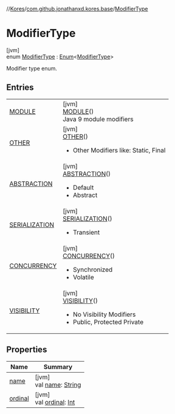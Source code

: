 //[Kores](../../../index.md)/[com.github.jonathanxd.kores.base](../index.md)/[ModifierType](index.md)

# ModifierType

[jvm]\
enum [ModifierType](index.md) : [Enum](https://kotlinlang.org/api/latest/jvm/stdlib/kotlin/-enum/index.html)<[ModifierType](index.md)> 

Modifier type enum.

## Entries

| | |
|---|---|
| [MODULE](-m-o-d-u-l-e/index.md) | [jvm]<br>[MODULE](-m-o-d-u-l-e/index.md)()<br>Java 9 module modifiers |
| [OTHER](-o-t-h-e-r/index.md) | [jvm]<br>[OTHER](-o-t-h-e-r/index.md)()<br><ul><li>Other Modifiers like: Static, Final</li></ul> |
| [ABSTRACTION](-a-b-s-t-r-a-c-t-i-o-n/index.md) | [jvm]<br>[ABSTRACTION](-a-b-s-t-r-a-c-t-i-o-n/index.md)()<br><ul><li>Default</li><li>Abstract</li></ul> |
| [SERIALIZATION](-s-e-r-i-a-l-i-z-a-t-i-o-n/index.md) | [jvm]<br>[SERIALIZATION](-s-e-r-i-a-l-i-z-a-t-i-o-n/index.md)()<br><ul><li>Transient</li></ul> |
| [CONCURRENCY](-c-o-n-c-u-r-r-e-n-c-y/index.md) | [jvm]<br>[CONCURRENCY](-c-o-n-c-u-r-r-e-n-c-y/index.md)()<br><ul><li>Synchronized</li><li>Volatile</li></ul> |
| [VISIBILITY](-v-i-s-i-b-i-l-i-t-y/index.md) | [jvm]<br>[VISIBILITY](-v-i-s-i-b-i-l-i-t-y/index.md)()<br><ul><li>No Visibility Modifiers</li><li>Public, Protected Private</li></ul> |

## Properties

| Name | Summary |
|---|---|
| [name](index.md#1833004469%2FProperties%2F-1216412040) | [jvm]<br>val [name](index.md#1833004469%2FProperties%2F-1216412040): [String](https://kotlinlang.org/api/latest/jvm/stdlib/kotlin/-string/index.html) |
| [ordinal](index.md#296264041%2FProperties%2F-1216412040) | [jvm]<br>val [ordinal](index.md#296264041%2FProperties%2F-1216412040): [Int](https://kotlinlang.org/api/latest/jvm/stdlib/kotlin/-int/index.html) |
